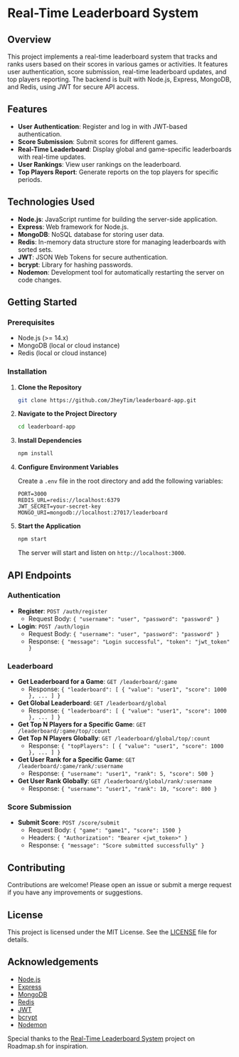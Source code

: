 # Real-Time Leaderboard System

## Overview

This project implements a real-time leaderboard system that tracks and ranks users based on their scores in various games or activities. It features user authentication, score submission, real-time leaderboard updates, and top players reporting. The backend is built with Node.js, Express, MongoDB, and Redis, using JWT for secure API access.

## Features

* **User Authentication**: Register and log in with JWT-based authentication.
* **Score Submission**: Submit scores for different games.
* **Real-Time Leaderboard**: Display global and game-specific leaderboards with real-time updates.
* **User Rankings**: View user rankings on the leaderboard.
* **Top Players Report**: Generate reports on the top players for specific periods.

## Technologies Used

* **Node.js**: JavaScript runtime for building the server-side application.
* **Express**: Web framework for Node.js.
* **MongoDB**: NoSQL database for storing user data.
* **Redis**: In-memory data structure store for managing leaderboards with sorted sets.
* **JWT**: JSON Web Tokens for secure authentication.
* **bcrypt**: Library for hashing passwords.
* **Nodemon**: Development tool for automatically restarting the server on code changes.

## Getting Started

### Prerequisites

* Node.js (>= 14.x)
* MongoDB (local or cloud instance)
* Redis (local or cloud instance)

### Installation

1. **Clone the Repository**

    ```bash
    git clone https://github.com/JheyTim/leaderboard-app.git
    ```

2. **Navigate to the Project Directory**

    ```bash
    cd leaderboard-app
    ```

3. **Install Dependencies**

    ```bash
    npm install
    ```

4. **Configure Environment Variables**

    Create a `.env` file in the root directory and add the following variables:

    ```env
    PORT=3000
    REDIS_URL=redis://localhost:6379
    JWT_SECRET=your-secret-key
    MONGO_URI=mongodb://localhost:27017/leaderboard
    ```

5. **Start the Application**

    ```bash
    npm start
    ```

    The server will start and listen on `http://localhost:3000`.

## API Endpoints

### Authentication

* **Register**: `POST /auth/register`
    * Request Body: `{ "username": "user", "password": "password" }`
* **Login**: `POST /auth/login`
    * Request Body: `{ "username": "user", "password": "password" }`
    * Response: `{ "message": "Login successful", "token": "jwt_token" }`

### Leaderboard

* **Get Leaderboard for a Game**: `GET /leaderboard/:game`
    * Response: `{ "leaderboard": [ { "value": "user1", "score": 1000 }, ... ] }`
* **Get Global Leaderboard**: `GET /leaderboard/global`
    * Response: `{ "leaderboard": [ { "value": "user1", "score": 1000 }, ... ] }`
* **Get Top N Players for a Specific Game**: `GET /leaderboard/:game/top/:count`
* **Get Top N Players Globally**: `GET /leaderboard/global/top/:count`
    * Response: `{ "topPlayers": [ { "value": "user1", "score": 1000 }, ... ] }`
* **Get User Rank for a Specific Game**: `GET /leaderboard/:game/rank/:username`
    * Response: `{ "username": "user1", "rank": 5, "score": 500 }`
* **Get User Rank Globally**: `GET /leaderboard/global/rank/:username`
    * Response: `{ "username": "user1", "rank": 10, "score": 800 }`

### Score Submission

* **Submit Score**: `POST /score/submit`
    * Request Body: `{ "game": "game1", "score": 1500 }`
    * Headers: `{ "Authorization": "Bearer <jwt_token>" }`
    * Response: `{ "message": "Score submitted successfully" }`

## Contributing

Contributions are welcome! Please open an issue or submit a merge request if you have any improvements or suggestions.

## License

This project is licensed under the MIT License. See the [LICENSE](LICENSE.txt) file for details.



## Acknowledgements

* [Node.js](https://nodejs.org/)
* [Express](https://expressjs.com/)
* [MongoDB](https://www.mongodb.com/)
* [Redis](https://redis.io/)
* [JWT](https://jwt.io/)
* [bcrypt](https://www.npmjs.com/package/bcrypt)
* [Nodemon](https://www.npmjs.com/package/nodemon)

Special thanks to the [Real-Time Leaderboard System](https://roadmap.sh/projects/realtime-leaderboard-system) project on Roadmap.sh for inspiration.
